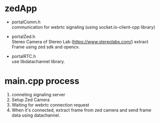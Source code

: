 # zedApp

- portalComm.h<br>
communication for webrtc signaling (using socket.io-client-cpp library)

- portalZed.h<br>
Stereo Camera of Stereo Lab (https://www.stereolabs.com/)
extract Frame using zed sdk and opencv.

- portalRTC.h<br>
use libdatachannel library.

# main.cpp process
1. conneting signaling server
2. Setup Zed Camera
3. Waiting for webrtc connection request
4. When it's connected, extract frame from zed camera and send frame data using datachannel.
